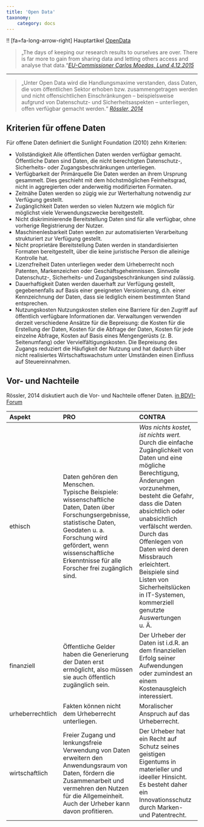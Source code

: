 ```yaml
---
title: 'Open Data'
taxonomy:
    category: docs
---
```

!! [fa=fa-long-arrow-right] Hauptartikel [OpenData](../opendata)

>„The days of keeping our research results to ourselves are over. There is far more to gain from sharing data and letting others access and analyse that data.“<cite>[EU-Commissioner Carlos Moedas, Lund 4.12.2015](https://ec.europa.eu/digital-single-market/en/news/open-innovation-open-science-open-world-vision-europe) </cite>

---

> „Unter Open Data wird die Handlungsmaxime verstanden, dass Daten, die vom öffentlichen Sektor erhoben bzw. zusammengetragen werden und nicht offensichtlichen Einschränkungen – beispielsweise aufgrund von Datenschutz- und Sicherheitsaspekten – unterliegen, offen verfügbar gemacht werden.“ <cite>[Rössler, 2014](http://bdvi-forum.de/wp-content/uploads/FORUM_2_2014.pdf)</cite>

## Kriterien für offene Daten
Für offene Daten definiert die Sunlight Foundation (2010) zehn Kriterien:
* Vollständigkeit
Alle öffentlichen Daten werden verfügbar gemacht. Öffentliche Daten sind Daten, die nicht berechtigten Datenschutz-, Sicherheits- oder Zugangsbeschränkungen unterliegen.
* Verfügbarkeit der Primärquelle
Die Daten werden an ihrem Ursprung gesammelt. Dies geschieht mit dem höchstmöglichen Feinheitsgrad, nicht in aggregierten oder anderweitig modifizierten Formaten.
* Zeitnähe
Daten werden so zügig wie zur Werterhaltung notwendig zur Verfügung gestellt.
* Zugänglichkeit
Daten werden so vielen Nutzern wie möglich für möglichst viele Verwendungszwecke bereitgestellt.
* Nicht diskriminierende Bereitstellung
Daten sind für alle verfügbar, ohne vorherige Registrierung der Nutzer.
* Maschinenlesbarkeit
Daten werden zur automatisierten Verarbeitung strukturiert zur Verfügung gestellt.
* Nicht proprietäre Bereitstellung
Daten werden in standardisierten Formaten bereitgestellt, über die keine juristische Person die alleinige Kontrolle hat.
* Lizenzfreiheit
Daten unterliegen weder dem Urheberrecht noch Patenten, Markenzeichen oder Geschäftsgeheimnissen. Sinnvolle Datenschutz-, Sicherheits- und Zugangsbeschränkungen sind zulässig.
* Dauerhaftigkeit
Daten werden dauerhaft zur Verfügung gestellt, gegebenenfalls auf Basis einer geeigneten Versionierung, d.h. einer Kennzeichnung der Daten, dass sie lediglich einem bestimmten Stand entsprechen.
* Nutzungskosten
Nutzungskosten stellen eine Barriere für den Zugriff auf öffentlich verfügbare Informationen dar. Verwaltungen verwenden derzeit verschiedene Ansätze für die Bepreisung: die Kosten für die Erstellung der Daten, Kosten für die Abfrage der Daten, Kosten für jede einzelne Abfrage, Kosten auf Basis eines Mengengerüsts (z. B. Seitenumfang) oder Vervielfältigungskosten. Die Bepreisung des Zugangs reduziert die Häufigkeit der Nutzung und hat dadurch über nicht realisiertes Wirtschaftswachstum unter Umständen einen Einfluss auf Steuereinnahmen.

## Vor- und Nachteile
Rössler, 2014 diskutiert auch die Vor- und Nachteile offener Daten. [in BDVI-Forum](http://bdvi-forum.de/wp-content/uploads/FORUM_2_2014.pdf)

| Aspekt | PRO | CONTRA |
| :------------- | :------------- | :------------- |
| ethisch | Daten gehören den Menschen. <br /> Typische Beispiele: wissenschaftliche Daten, Daten über Forschungsergebnisse, statistische Daten, Geodaten u.&nbsp;a. <br /> Forschung wird gefördert, wenn wissenschaftliche Erkenntnisse für alle Forscher frei zugänglich sind. | *Was nichts kostet, ist nichts wert.* Durch die einfache Zugänglichkeit von Daten und eine mögliche Berechtigung, Änderungen vorzunehmen, besteht die Gefahr, dass die Daten absichtlich oder unabsichtlich verfälscht werden. <br /> Durch das Offenlegen von Daten wird deren Missbrauch erleichtert. Beispiele sind Listen von Sicherheitslücken in IT-Systemen, kommerziell genutzte Auswertungen u.&nbsp;Ä. |
| finanziell | Öffentliche Gelder haben die Generierung der Daten erst ermöglicht, also müssen sie auch öffentlich zugänglich sein. | Der Urheber der Daten ist i.d.R. an dem finanziellen Erfolg seiner Aufwendungen oder zumindest an einem Kostenausgleich interessiert.|
| urheberrechtlich | Fakten können nicht dem Urheberrecht unterliegen.| Moralischer Anspruch auf das Urheberrecht.|
| wirtschaftlich | Freier Zugang und lenkungsfreie Verwendung von Daten erweitern den Anwendungsraum von Daten, fördern die Zusammenarbeit und vermehren den Nutzen für die Allgemeinheit. Auch der Urheber kann davon profitieren.| Der Urheber hat ein Recht auf Schutz seines geistigen Eigentums in materieller und ideeller Hinsicht. Es besteht daher ein Innovationsschutz durch Marken- und Patentrecht. |
